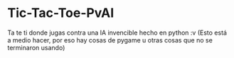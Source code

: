 # Tic-Tac-Toe-PvAI
Ta te ti donde jugas contra una IA invencible hecho en python :v
(Esto está a medio hacer, por eso hay cosas de pygame u otras cosas que no se terminaron usando)
